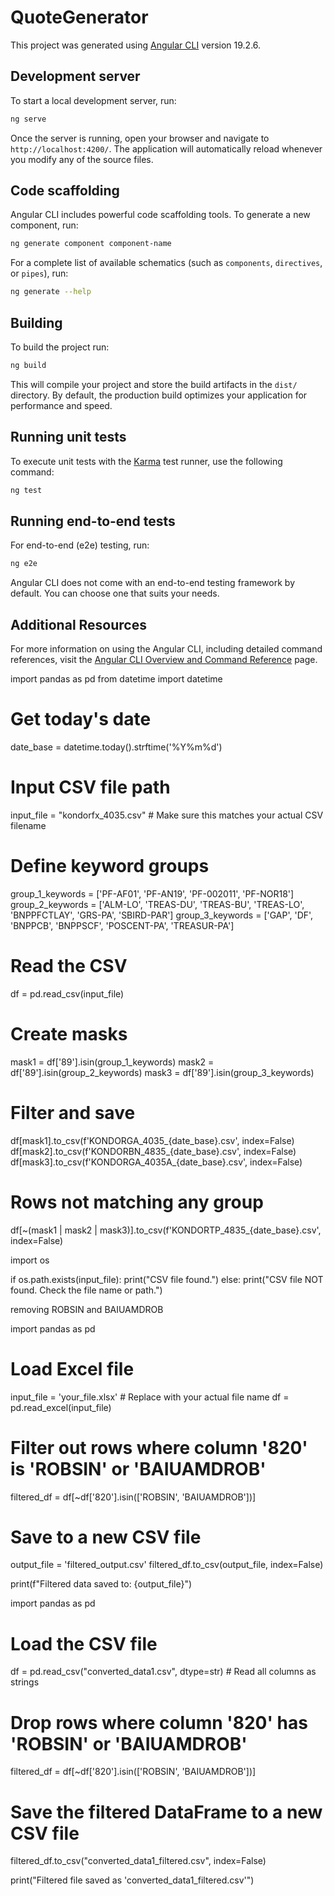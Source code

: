 # QuoteGenerator

This project was generated using [Angular CLI](https://github.com/angular/angular-cli) version 19.2.6.

## Development server

To start a local development server, run:

```bash
ng serve
```

Once the server is running, open your browser and navigate to `http://localhost:4200/`. The application will automatically reload whenever you modify any of the source files.

## Code scaffolding

Angular CLI includes powerful code scaffolding tools. To generate a new component, run:

```bash
ng generate component component-name
```

For a complete list of available schematics (such as `components`, `directives`, or `pipes`), run:

```bash
ng generate --help
```

## Building

To build the project run:

```bash
ng build
```

This will compile your project and store the build artifacts in the `dist/` directory. By default, the production build optimizes your application for performance and speed.

## Running unit tests

To execute unit tests with the [Karma](https://karma-runner.github.io) test runner, use the following command:

```bash
ng test
```

## Running end-to-end tests

For end-to-end (e2e) testing, run:

```bash
ng e2e
```

Angular CLI does not come with an end-to-end testing framework by default. You can choose one that suits your needs.

## Additional Resources

For more information on using the Angular CLI, including detailed command references, visit the [Angular CLI Overview and Command Reference](https://angular.dev/tools/cli) page.



import pandas as pd
from datetime import datetime

# Get today's date
date_base = datetime.today().strftime('%Y%m%d')

# Input CSV file path
input_file = "kondorfx_4035.csv"  # Make sure this matches your actual CSV filename

# Define keyword groups
group_1_keywords = ['PF-AF01', 'PF-AN19', 'PF-002011', 'PF-NOR18']
group_2_keywords = ['ALM-LO', 'TREAS-DU', 'TREAS-BU', 'TREAS-LO', 'BNPPFCTLAY', 'GRS-PA', 'SBIRD-PAR']
group_3_keywords = ['GAP', 'DF', 'BNPPCB', 'BNPPSCF', 'POSCENT-PA', 'TREASUR-PA']

# Read the CSV
df = pd.read_csv(input_file)

# Create masks
mask1 = df['89'].isin(group_1_keywords)
mask2 = df['89'].isin(group_2_keywords)
mask3 = df['89'].isin(group_3_keywords)

# Filter and save
df[mask1].to_csv(f'KONDORGA_4035_{date_base}.csv', index=False)
df[mask2].to_csv(f'KONDORBN_4835_{date_base}.csv', index=False)
df[mask3].to_csv(f'KONDORGA_4035A_{date_base}.csv', index=False)

# Rows not matching any group
df[~(mask1 | mask2 | mask3)].to_csv(f'KONDORTP_4835_{date_base}.csv', index=False)


import os

if os.path.exists(input_file):
    print("CSV file found.")
else:
    print("CSV file NOT found. Check the file name or path.")


removing ROBSIN and BAIUAMDROB

import pandas as pd

# Load Excel file
input_file = 'your_file.xlsx'  # Replace with your actual file name
df = pd.read_excel(input_file)

# Filter out rows where column '820' is 'ROBSIN' or 'BAIUAMDROB'
filtered_df = df[~df['820'].isin(['ROBSIN', 'BAIUAMDROB'])]

# Save to a new CSV file
output_file = 'filtered_output.csv'
filtered_df.to_csv(output_file, index=False)

print(f"Filtered data saved to: {output_file}")




import pandas as pd

# Load the CSV file
df = pd.read_csv("converted_data1.csv", dtype=str)  # Read all columns as strings

# Drop rows where column '820' has 'ROBSIN' or 'BAIUAMDROB'
filtered_df = df[~df['820'].isin(['ROBSIN', 'BAIUAMDROB'])]

# Save the filtered DataFrame to a new CSV file
filtered_df.to_csv("converted_data1_filtered.csv", index=False)

print("Filtered file saved as 'converted_data1_filtered.csv'")